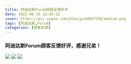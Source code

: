 ```yaml
---
title: 阿迪达斯Forum顾客反馈好评
date: 2022-06-16 22:45:22
cover: https://pic.yupoo.com/ptbxcp/ed0bf558/medium.png
tags: [阿迪达斯,Forum]
categories: [顾客反馈]
---
```


###  阿迪达斯Forum顾客反馈好评，感谢兄弟！
![](https://pic.yupoo.com/ptbxcp/f4ccc015/d07e9895.jpg)
![](https://pic.yupoo.com/ptbxcp/ed0bf558/be55adcf.png)
![](https://pic.yupoo.com/ptbxcp/297f8176/f9ec2a83.jpg)
